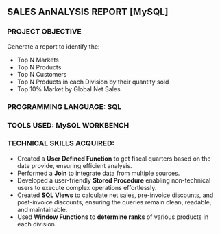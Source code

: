 ## SALES AnNALYSIS REPORT [MySQL]

### **PROJECT OBJECTIVE**
Generate a report to identify the:
- Top N Markets
- Top N Products
- Top N Customers
- Top N Products in each Division by their quantity sold
- Top 10% Market by Global Net Sales

### **PROGRAMMING LANGUAGE: SQL**

### **TOOLS USED: MySQL WORKBENCH**

### **TECHNICAL SKILLS ACQUIRED:**
- Created a **User Defined Function** to get fiscal quarters based on the date provide, ensuring efficient analysis.
- Performed a **Join** to integrate data from multiple sources.
- Developed a user-friendly **Stored Procedure** enabling non-technical users to execute complex operations effortlessly.
- Created **SQL Views** to calculate net sales, pre-invoice discounts, and post-invoice discounts, ensuring the queries remain clean, readable, and maintainable.
- Used **Window Functions** to **determine ranks** of various products in each division.

